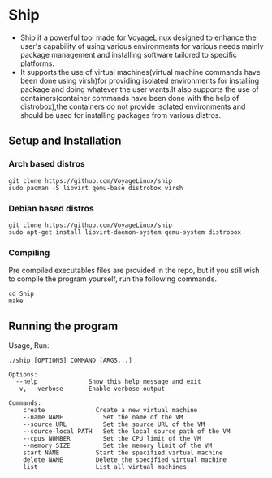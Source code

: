 # Ship
- Ship if a powerful tool made for VoyageLinux designed to enhance the user's capability of using various environments for various needs mainly package management and installing software tailored to specific platforms. <br>
- It supports the use of virtual machines(virtual machine commands have been done using virsh)for providing isolated environments for installing package and doing whatever the user wants.It also supports the use of containers(container commands have been done with the help of distrobox),the containers do not provide isolated environments and should be used for installing packages from various distros.

## Setup and Installation 
### Arch based distros
```
git clone https://github.com/VoyageLinux/ship
sudo pacman -S libvirt qemu-base distrobox virsh
```

### Debian based distros
```
git clone https://github.com/VoyageLinux/ship
sudo apt-get install libvirt-daemon-system qemu-system distrobox
```
### Compiling
Pre compiled executables files are provided in the repo, but if you still wish to compile the program yourself, run the following commands.
```
cd Ship
make
```

## Running the program

Usage, Run:
```
./ship [OPTIONS] COMMAND [ARGS...]

Options:
  --help              Show this help message and exit
  -v, --verbose       Enable verbose output

Commands:
    create              Create a new virtual machine
    --name NAME           Set the name of the VM
    --source URL          Set the source URL of the VM
    --source-local PATH   Set the local source path of the VM
    --cpus NUMBER         Set the CPU limit of the VM
    --memory SIZE         Set the memory limit of the VM
    start NAME          Start the specified virtual machine
    delete NAME         Delete the specified virtual machine
    list                List all virtual machines
```
